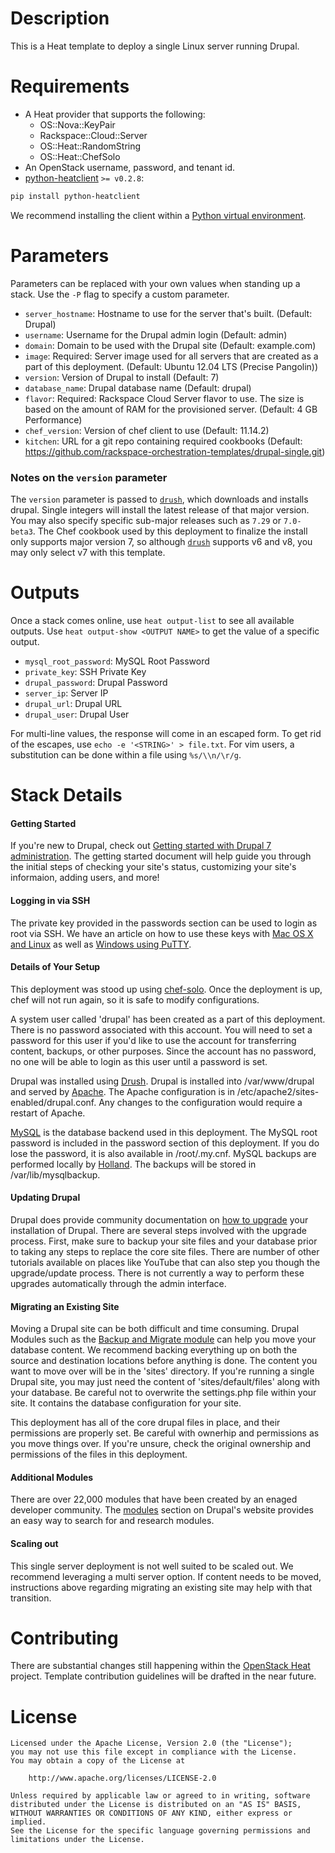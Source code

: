 Description
===========

This is a Heat template to deploy a single Linux server running Drupal.


Requirements
============
* A Heat provider that supports the following:
  * OS::Nova::KeyPair
  * Rackspace::Cloud::Server
  * OS::Heat::RandomString
  * OS::Heat::ChefSolo
* An OpenStack username, password, and tenant id.
* [python-heatclient](https://github.com/openstack/python-heatclient)
`>= v0.2.8`:

```bash
pip install python-heatclient
```

We recommend installing the client within a [Python virtual
environment](http://www.virtualenv.org/).

Parameters
==========
Parameters can be replaced with your own values when standing up a stack. Use
the `-P` flag to specify a custom parameter.

* `server_hostname`: Hostname to use for the server that's built. (Default:
  Drupal)
* `username`: Username for the Drupal admin login (Default: admin)
* `domain`: Domain to be used with the Drupal site (Default: example.com)
* `image`: Required: Server image used for all servers that are created as a
  part of this deployment. (Default: Ubuntu 12.04 LTS (Precise Pangolin))
* `version`: Version of Drupal to install (Default: 7)
* `database_name`: Drupal database name (Default: drupal)
* `flavor`: Required: Rackspace Cloud Server flavor to use. The size is based
  on the amount of RAM for the provisioned server. (Default: 4 GB Performance)
* `chef_version`: Version of chef client to use (Default: 11.14.2)
* `kitchen`: URL for a git repo containing required cookbooks (Default:
  https://github.com/rackspace-orchestration-templates/drupal-single.git)

### Notes on the `version` parameter
The `version` parameter is passed to [`drush`](https://github.com/drush-ops/drush),
which downloads and installs drupal. Single integers will install the latest
release of that major version. You may also specify specific sub-major releases
such as `7.29` or `7.0-beta3`. The Chef cookbook used by this deployment to
finalize the install only supports major version 7, so although [`drush`](https://github.com/drush-ops/drush)
supports v6 and v8, you may only select v7 with this template.

Outputs
=======
Once a stack comes online, use `heat output-list` to see all available outputs.
Use `heat output-show <OUTPUT NAME>` to get the value of a specific output.

* `mysql_root_password`: MySQL Root Password
* `private_key`: SSH Private Key
* `drupal_password`: Drupal Password
* `server_ip`: Server IP
* `drupal_url`: Drupal URL
* `drupal_user`: Drupal User

For multi-line values, the response will come in an escaped form. To get rid of
the escapes, use `echo -e '<STRING>' > file.txt`. For vim users, a substitution
can be done within a file using `%s/\\n/\r/g`.

Stack Details
=============
#### Getting Started
If you're new to Drupal, check out [Getting started with Drupal 7
administration](https://drupal.org/getting-started/7/admin). The getting
started document will help guide you through the initial steps of checking
your site's status, customizing your site's informaion, adding users, and
more!

#### Logging in via SSH
The private key provided in the passwords section can be used to login as
root via SSH.  We have an article on how to use these keys with [Mac OS X and
Linux](http://www.rackspace.com/knowledge_center/article/logging-in-with-a-ssh-private-key-on-linuxmac)
as well as [Windows using
PuTTY](http://www.rackspace.com/knowledge_center/article/logging-in-with-a-ssh-private-key-on-windows).

#### Details of Your Setup
This deployment was stood up using
[chef-solo](http://docs.opscode.com/chef_solo.html). Once the deployment is
up, chef will not run again, so it is safe to modify configurations.

A system user called 'drupal' has been created as a part of this deployment.
There is no password associated with this account. You will need to set a
password for this user if you'd like to use the account for transferring
content, backups, or other purposes. Since the account has no password, no
one will be able to login as this user until a password is set.

Drupal was installed using [Drush](http://drush.ws/about). Drupal is
installed into /var/www/drupal and served by
[Apache](http://httpd.apache.org/). The Apache configuration is in
/etc/apache2/sites-enabled/drupal.conf. Any changes to the configuration
would require a restart of Apache.

[MySQL](http://www.mysql.com/) is the database backend used in this
deployment. The MySQL root password is included in the password section of
this deployment. If you do lose the password, it is also available in
/root/.my.cnf. MySQL backups are performed locally by
[Holland](http://wiki.hollandbackup.org/). The backups will be stored in
/var/lib/mysqlbackup.

#### Updating Drupal
Drupal does provide community documentation on [how to
upgrade](https://drupal.org/upgrade) your installation of Drupal. There are
several steps involved with the upgrade process. First, make sure to backup
your site files and your database prior to taking any steps to replace the
core site files. There are number of other tutorials available on places like
YouTube that can also step you though the upgrade/update process. There is
not currently a way to perform these upgrades automatically through the admin
interface.

#### Migrating an Existing Site
Moving a Drupal site can be both difficult and time consuming. Drupal Modules
such as the [Backup and Migrate
module](http://drupal.org/project/backup_migrate) can help you move your
database content. We recommend backing everything up on both the source and
destination locations before anything is done. The content you want to move
over will be in the 'sites' directory. If you're running a single Drupal
site, you may just need the content of 'sites/default/files' along with your
database. Be careful not to overwrite the settings.php file within your site.
It contains the database configuration for your site.

This deployment has all of the core drupal files in place, and their
permissions are properly set. Be careful with ownerhip and permissions as you
move things over. If you're unsure, check the original ownership and
permissions of the files in this deployment.

#### Additional Modules
There are over 22,000 modules that have been created by an enaged developer
community. The [modules](https://drupal.org/project/Modules) section on
Drupal's website provides an easy way to search for and research modules.

#### Scaling out
This single server deployment is not well suited to be scaled out. We
recommend leveraging a multi server option. If content needs to be moved,
instructions above regarding migrating an existing site may help with that
transition.

Contributing
============
There are substantial changes still happening within the [OpenStack
Heat](https://wiki.openstack.org/wiki/Heat) project. Template contribution
guidelines will be drafted in the near future.

License
=======
```
Licensed under the Apache License, Version 2.0 (the "License");
you may not use this file except in compliance with the License.
You may obtain a copy of the License at

    http://www.apache.org/licenses/LICENSE-2.0

Unless required by applicable law or agreed to in writing, software
distributed under the License is distributed on an "AS IS" BASIS,
WITHOUT WARRANTIES OR CONDITIONS OF ANY KIND, either express or implied.
See the License for the specific language governing permissions and
limitations under the License.
```
